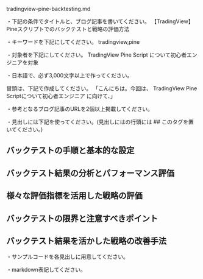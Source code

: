tradingview-pine-backtesting.md

・下記の条件でタイトルと、ブログ記事を書いてください。
【TradingView】Pineスクリプトでのバックテストと戦略の評価方法

・キーワードを下記にしてください。
tradingview,pine

・対象者を下記にしてください。
  TradingView Pine Script について初心者エンジニアを対象


・日本語で、必ず3,000文字以上で作ってください。

冒頭は、下記で作成してください。
「こんにちは。今回は、
TradingView Pine Scriptについて初心者エンジニア
に向けて、」

・参考となるブログ記事のURLを2個以上掲載してください。

・見出しには下記を使ってください。(見出しにはの行頭には ## このタグを置いてください。)
## バックテストの手順と基本的な設定
## バックテスト結果の分析とパフォーマンス評価
## 様々な評価指標を活用した戦略の評価
## バックテストの限界と注意すべきポイント
## バックテスト結果を活かした戦略の改善手法

・サンプルコードを各見出しに用意してください。

・markdown表記してください。

